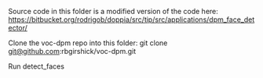 Source code in this folder is a modified version of the code here:
https://bitbucket.org/rodrigob/doppia/src/tip/src/applications/dpm_face_detector/

Clone the voc-dpm repo into this folder:
git clone git@github.com:rbgirshick/voc-dpm.git 

Run detect_faces
